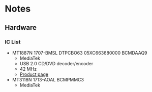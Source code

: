 # Notes


## Hardware


### IC List

* MT1887N 1707-BMSL DTPCBO63 05XC663680000 BCMDAAQ9
  * MediaTek
  * USB 2.0 CD/DVD decoder/encoder
  * 42 MHz
  * [Product page](https://www.mediatek.com/products/opticalDiscDrive/mt1887)
* MT3118N 1713-AOAL BCMPMMC3
  * MediaTek
